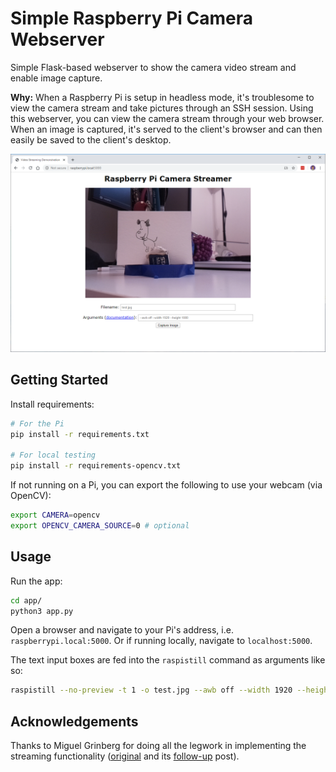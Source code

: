 # Simple Raspberry Pi Camera Webserver

Simple Flask-based webserver to show the camera video stream and enable image capture.

**Why:** When a Raspberry Pi is setup in headless mode, it's troublesome to view the camera stream and take pictures through an SSH session. Using this webserver, you can view the camera stream through your web browser. When an image is captured, it's served to the client's browser and can then easily be saved to the client's desktop.

![](docs/screencap.png)

## Getting Started

Install requirements:

```bash
# For the Pi
pip install -r requirements.txt

# For local testing
pip install -r requirements-opencv.txt
```

If not running on a Pi, you can export the following to use your webcam (via OpenCV):

```bash
export CAMERA=opencv
export OPENCV_CAMERA_SOURCE=0 # optional
```

## Usage

Run the app:

```bash
cd app/
python3 app.py
```

Open a browser and navigate to your Pi's address, i.e. `raspberrypi.local:5000`. Or if running locally, navigate to `localhost:5000`.

The text input boxes are fed into the `raspistill` command as arguments like so:

```bash
raspistill --no-preview -t 1 -o test.jpg --awb off --width 1920 --height 1080
```

## Acknowledgements

Thanks to Miguel Grinberg for doing all the legwork in implementing the streaming functionality ([original](http://blog.miguelgrinberg.com/post/video-streaming-with-flask) and its [follow-up](http://blog.miguelgrinberg.com/post/flask-video-streaming-revisited) post).
